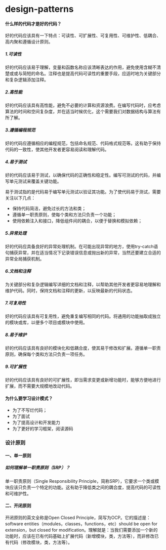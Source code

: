 # design-patterns

#### 什么样的代码才是好的代码？

好的代码应该具有一下特点：可读性、可扩展性、可复用性、可维护性、低耦合、高内聚和遵循设计原则。

##### 1.可读性

好的代码应该易于理解，变量和函数名称应该清晰表达的作用，避免使用含糊不清楚或或与简短的命名。注释也是提高代码可读性的重要手段，应适时地为关键部分和复杂逻辑添加注释。

##### 2.高性能

好的代码应该具有高性能，避免不必要的计算和资源浪费。在编写代码时，应考虑算法的时间和空间复杂度，并在适当时候优化，这个需要我们对数据结构与算法有所了解。

##### 3.遵循编程规范

好的代码应遵循相应的编程规范，包括命名规范、代码格式规范等。这有助于保持代码的一致性，使其他开发者更容易阅读和理解代码。

##### 4.易于测试

好的代码应该易于测试，以确保代码的正确性和稳定性。编写可测试的代码，并编写单元测试来覆盖关键功能。

易于测试指的是代码易于编写单元测试以验证其功能。为了使代码易于测试，需要关注以下几点：

- 保持代码简洁，避免过长的方法和类；
- 遵循单一职责原则，使每个类和方法只负责一个功能；
- 使用依赖注入和接口，降低组件间的耦合，以便于替换和模拟依赖；

##### 5.异常处理

好的代码应具备良好的异常处理机制。在可能出现异常的地方，使用try-catch语句捕获异常，并在适当情况下记录错误信息或抛出新的异常，当然还要建立合适的异常全局捕获机制。

##### 6.文档和注释

为关键部分和复杂逻辑编写详细的文档和注释，以帮助其他开发者更容易地理解和维护代码。同时，保持文档和注释的更新，以反映最新的代码状态。

##### 7.可复用性

好的代码应该具有可复用性，避免重复编写相同的代码。将通用的功能抽取成独立的模块或库，以便多个项目或模块中使用。

##### 8.易于维护

好的代码应该具有良好的模块化和低耦合度，使其易于修改和扩展。遵循单一职责原则，确保每个类和方法只负责一项任务。

##### 9.可扩展性

好的代码应该具有良好的可扩展性，即当需求变更或新增功能时，能够方便地进行扩展，而不需要大规模地改动代码。

#### 为什么要学习设计模式？

- 为了不写烂代码；
- 为了面试
- 为了提高设计和开发能力
- 为了更好的学习框架，阅读源码

### 设计原则

#### 一、单一原则

##### 如何理解单一职责原则（SRP）？

单一职责原则（Single Responsibility Principle，简称SRP），它要求一个类或模块应该只负责一个特定的功能。这有助于降低类之间的耦合度，提高代码的可读性和可维护性。

#### 二、开闭原则

开闭原则的英文全称是Open Closed Principle，简写为OCP。它的描述是：software entities（modules，classes，functions，etc）should be open for extension，but closed for modification。理解就是：当我们需要添加一个新的功能时，应该在已有代码基础上扩展代码（新增模块，类，方法等），而非修改已有代码（修改模块，类，方法等）。